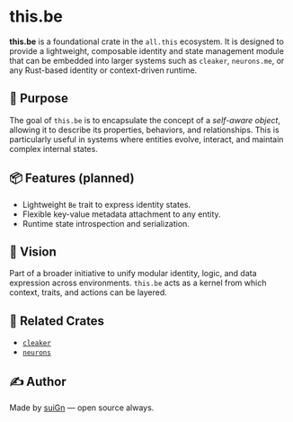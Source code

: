 # this.be
**this.be** is a foundational crate in the `all.this` ecosystem. It is designed to provide a lightweight, composable identity and state management module that can be embedded into larger systems such as `cleaker`, `neurons.me`, or any Rust-based identity or context-driven runtime.

## 🧠 Purpose
The goal of `this.be` is to encapsulate the concept of a *self-aware object*, allowing it to describe its properties, behaviors, and relationships. This is particularly useful in systems where entities evolve, interact, and maintain complex internal states.

## 📦 Features (planned)
- Lightweight `Be` trait to express identity states.
- Flexible key-value metadata attachment to any entity.
- Runtime state introspection and serialization.

## 🔭 Vision
Part of a broader initiative to unify modular identity, logic, and data expression across environments. `this.be` acts as a kernel from which context, traits, and actions can be layered.

## 🔗 Related Crates
- [`cleaker`](https://cleaker.me)
- [`neurons`](https://neurons.me)

## ✍️ Author
Made by [suiGn](https://neurons.me) — open source always.